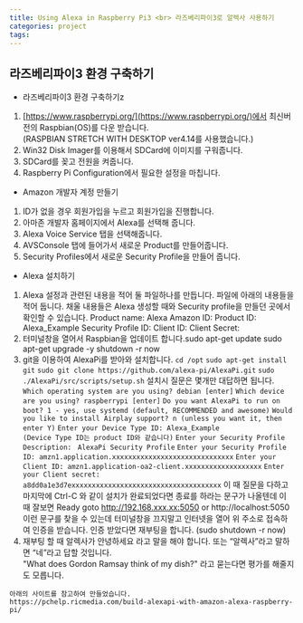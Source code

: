 ```yaml
---
title: Using Alexa in Raspberry Pi3 <br> 라즈베리파이3로 알렉사 사용하기
categories: project
tags: 
---
```


## 라즈베리파이3 환경 구축하기
* 라즈베리파이3 환경 구축하기z
 1. [https://www.raspberrypi.org/](https://www.raspberrypi.org/)에서 최신버전의 Raspbian(OS)를 다운 받습니다. <br/> (RASPBIAN STRETCH WITH DESKTOP ver4.14를 사용했습니다.)
 2. Win32 Disk Imager를 이용해서 SDCard에 이미지를 구워줍니다.
 3. SDCard를 꽂고 전원을 켜줍니다.
 4. Raspberry Pi Configuration에서 필요한 설정을 마칩니다.

* Amazon 개발자 계정 만들기
 1. ID가 없을 경우 회원가입을 누르고 회원가입을 진행합니다.
 2. 아마존 개발자 홈페이지에서 Alexa를 선택해 줍니다.
 3. Alexa Voice Service 탭을 선택해줍니다.
 4. AVSConsole 탭에 들어가서 새로운 Product를 만들어줍니다.
 5. Security Profiles에서 새로운 Security Profile을 만들어 줍니다.

* Alexa 설치하기
 1. Alexa 설정과 관련된 내용을 적어 둘 파일하나를 만듭니다.
파일에 아래의 내용들을 적어 둡니다.
채울 내용들은 Alexa 생성할 때와 Security profile을 만들던 곳에서 확인할 수 있습니다.
Product name: Alexa
Amazon ID: 
Product ID: Alexa_Example
Security Profile ID: 
Client ID: 
Client Secret:
 2. 터미널창을 열어서 Raspbian을 업데이트 합니다.sudo apt-get update
sudo apt-get upgrade -y
shutdown -r now
 3. git을 이용하여 AlexaPi를 받아와 설치합니다.
`cd /opt`
`sudo apt-get install git`
`sudo git clone https://github.com/alexa-pi/AlexaPi.git`
`sudo ./AlexaPi/src/scripts/setup.sh`
설치시 질문은 몇개만 대답하면 됩니다.
`Which operating system are you using? debian [enter]`
`Which device are you using? raspberrypi [enter]`
`Do you want AlexaPi to run on boot? 1 - yes, use systemd (default, RECOMMENDED and awesome)`
`Would you like to install Airplay support? n (unless you want it, then enter Y)`
`Enter your Device Type ID: Alexa_Example`    
`(Device Type ID는 product ID와 같습니다)`
`Enter your Security Profile Description: `
`AlexaPi Security Profile`
`Enter your Security Profile ID: amzn1.application.xxxxxxxxxxxxxxxxxxxxxxxxxxxxxx`
`Enter your Client ID: amzn1.application-oa2-client.xxxxxxxxxxxxxxxxxxx`
`Enter your Client secret: a8dd0a1e3d7exxxxxxxxxxxxxxxxxxxxxxxxxxxxxxxxxxxxx`
이 때 질문을 다하고 마지막에 Ctrl-C 와 같이 설치가 완료되었다면 종료를 하라는 문구가 나올텐데 이 때 잘보면 
Ready goto http://192.168.xxx.xx:5050 or http://localhost:5050 이런 문구를 찾을 수 있는데 터미널창을 끄지말고 인터넷을 열어 위 주소로 접속하여 인증을 받습니다.
인증 받았다면 재부팅을 합니다. (sudo shutdown -r now)
 4. 재부팅 할 때 알렉사가 안녕하세요 라고 말을 해야 합니다. 또는 “알렉사”라고 말하면 “네”라고 답할 것입니다.<br/>"What does Gordon Ramsay think of my dish?"  라고 묻는다면 평가를 해줄지도 모릅니다.
```
아래의 사이트를 참고하여 만들었습니다.
https://pchelp.ricmedia.com/build-alexapi-with-amazon-alexa-raspberry-pi/
```